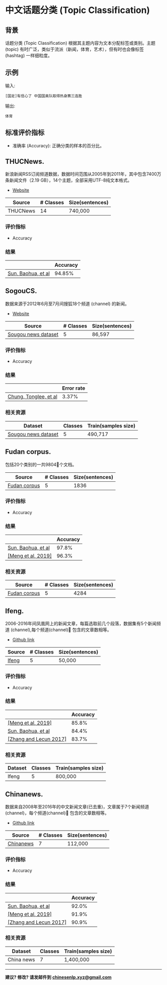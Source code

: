 # 中文话题分类 (Topic Classification)


## 背景

话题分类 (Topic Classification) 根据其主题内容为文本分配标签或类别。主题 (topic) 有时广泛，类似于流派（新闻，体育，艺术），但有时也会像标签 (hashtag) 一样细粒度。

## 示例

输入:

```
[国足]有信心了 中国国奥队取得热身赛三连胜
```
输出:

```
体育
```


## 标准评价指标
- 准确率 (Accuracy): 正确分类的样本的百分比。


## <span class="t">THUCNews</span>.


新浪新闻RSS订阅频道数据，数据时间范围从2005年到2011年，其中包含7400万条新闻文件（2.19 GB），14个主题，全部采用UTF-8纯文本格式。

  - [Website](http://thuctc.thunlp.org/#%E4%B8%AD%E6%96%87%E6%96%87%E6%9C%AC%E5%88%86%E7%B1%BB%E6%95%B0%E6%8D%AE%E9%9B%86THUCNews)

| Source  | # Classes | Size(sentences)|
| --- |  --- | --- |
| THUCNews |  14 | 740,000 |

### 评价指标
- Accuracy

### 结果

|   | Accuracy |
| --- | --- |
| [Sun, Baohua, et al](https://arxiv.org/abs/1810.07653) | 94.85% |



## <span class="t">SogouCS</span>.

数据来源于2012年6月至7月间搜狐18个频道 (channel) 的新闻。

  - [Website](http://www.sogou.com/labs/resource/cs.php)

| Source  | # Classes | Size(sentences)|
| --- |  --- | --- |
| [Sougou news dataset](https://www.sciencedirect.com/science/article/abs/pii/S0952197619300090) |  5 | 86,597 |

### 评价指标
- Accuracy

### 结果

|   | Error rate |
| --- | --- |
| [Chung, Tonglee, et al](https://www.sciencedirect.com/science/article/abs/pii/S0952197619300090) | 3.37% |

### 相关资源

| Dataset | Classes | Train(samples size) |
| --- | --- | --- |
| [Sougou news dataset](https://github.com/koalaGreener/Character-level-Convolutional-Network-for-Text-Classification-Applied-to-Chinese-Corpus) | 5 | 490,717 |


## <span class="t">Fudan corpus</span>.

包括20个类别的一共9804个文档。


| Source  | # Classes | Size(sentences)|
| --- |  --- | --- |
| [Fudan corpus](https://www.semanticscholar.org/paper/cw2vec%3A-Learning-Chinese-Word-Embeddings-with-Cao-Lu/57b57e88edcc9a20c78388e847b42e088b451c55) |  5 | 1836 |

### 评价指标
- Accuracy

### 结果

|   | Accuracy |
| --- | --- |
| [Sun, Baohua, et al](https://arxiv.org/abs/1810.07653) | 97.8% |
| [[Meng et al, 2019]](https://arxiv.org/pdf/1901.10125.pdf) | 96.3% |

### 相关资源

| Source  | # Classes | Size(sentences)|
| --- |  --- | --- |
| [Fudan corpus](https://www.semanticscholar.org/paper/cw2vec%3A-Learning-Chinese-Word-Embeddings-with-Cao-Lu/57b57e88edcc9a20c78388e847b42e088b451c55) |  5 | 4284 |

## <span class="t">Ifeng</span>.

2006-2016年间凤凰网上的新闻文章，每篇选取前几个段落，数据集有5个新闻频道 (channel),每个频道(channel) 包含的文章数相等。

  - [Github link](https://github.com/zhangxiangxiao/glyph)

| Source  | # Classes | Size(sentences)|
| --- |  --- | --- |
| [Ifeng](https://github.com/zhangxiangxiao/glyph) |  5 | 50,000 |

### 评价指标
- Accuracy

### 结果

|   | Accuracy |
| --- | --- |
| [[Meng et al, 2019]](https://arxiv.org/pdf/1901.10125.pdf) | 85.8% |
| [Sun, Baohua, et al](https://arxiv.org/abs/1810.07653) | 84.4% |
| [[Zhang and Lecun 2017]](https://arxiv.org/abs/1708.02657) | 83.7% |

### 相关资源

| Dataset | Classes | Train(samples size) |
| --- | --- | --- |
| Ifeng | 5 | 800,000 |

## <span class="t">Chinanews</span>.

数据来自2008年至2016年的中文新闻文章(已去重)，文章属于7个新闻频道(channel)，每个频道(channel) 包含的文章数相等。

- [Github link](https://github.com/zhangxiangxiao/glyph)

| Source  | # Classes | Size(sentences)|
| --- |  --- | --- |
| [Chinanews](https://github.com/zhangxiangxiao/glyph) |  7 | 112,000 |

### 评价指标
- Accuracy

### 结果

|   | Accuracy |
| --- | --- |
| [Sun, Baohua, et al](https://arxiv.org/abs/1810.07653) | 92.0% |
| [[Meng et al, 2019]](https://arxiv.org/pdf/1901.10125.pdf) | 91.9% |
| [[Zhang and Lecun 2017]](https://arxiv.org/abs/1708.02657) | 90.9% |

### 相关资源

| Dataset | Classes | Train(samples size) |
| --- | --- | --- |
| China news | 7 | 1,400,000 |


---

**建议? 修改? 请发邮件到 [chinesenlp.xyz@gmail.com](mailto:chinesenlp.xyz@gmail.com)**








